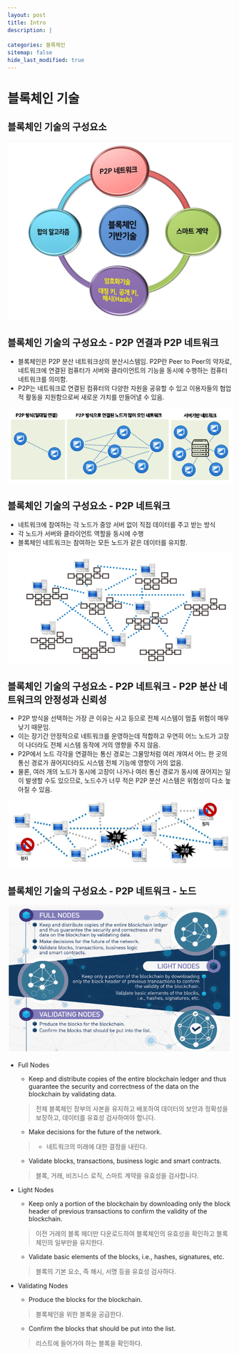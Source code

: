```yaml
---
layout: post
title: Intro
description: |
  
categories: 블록체인
sitemap: false
hide_last_modified: true
---
```


# 블록체인 기술

## 블록체인 기술의 구성요소

<p align="center">
<img src="/assets/img/blog/components_of_blockchain_technology.png">
</p>

## 블록체인 기술의 구성요소 - P2P 연결과 P2P 네트워크

- 블록체인은 P2P 분산 네트워크상의 분산시스템임. P2P란 Peer to Peer의 약자로, 네트워크에 연결된 컴퓨터가 서버와 클라이언트의 기능을 동시에 수행하는 컴퓨터 네트워크를 의미함.
- P2P는 네트워크로 연결된 컴퓨터의 다양한 자원을 공유할 수 있고 이용자들의 협업적 활동을 지원함으로써 새로운 가치를 만들어낼 수 있음.

<p align="center">
<img src="/assets/img/blog/peer_to_peer_connection_and_network.png">
</p>

## 블록체인 기술의 구성요소 - P2P 네트워크

- 네트워크에 참여하는 각 노드가 중앙 서버 없이 직접 데이터를 주고 받는 방식
- 각 노드가 서버와 클라이언트 역할을 동시에 수행
- 블록체인 네트워크는 참여하는 모든 노드가 같은 데이터를 유지함.

<p align="center">
<img src="/assets/img/blog/peer_to_peer_network.png">
</p>

## 블록체인 기술의 구성요소 - P2P 네트워크 - P2P 분산 네트워크의 안정성과 신뢰성

- P2P 방식을 선택하는 가장 큰 이유는 사고 등으로 전체 시스템이 멈출 위험이 매우 낮기 때문임.
- 이는 장기간 안정적으로 네트워크를 운영하는데 적합하고 우연히 어느 노드가 고장이 나더라도 전체 시스템 동작에 거의 영향을 주지 않음.
- P2P에서 노드 각각을 연결하는 통신 경로는 그물망처럼 여러 개여서 어느 한 곳의 통신 경로가 끊어지더라도 시스템 전체 기능에 영향이 거의 없음.
- 물론, 여러 개의 노드가 동시에 고장이 나거나 여러 통신 경로가 동시에 끊어지는 일이 발생할 수도 있으므로, 노드수가 너무 적은 P2P 분산 시스템은 위험성이 다소 높아질 수 있음.

<p align="center">
<img src="/assets/img/blog/stability_and_reliability_of_p2p_distributed_network.png">
</p>

## 블록체인 기술의 구성요소 - P2P 네트워크 - 노드

<p align="center">
<img src="/assets/img/blog/node.png">
</p>

- Full Nodes
    - Keep and distribute copies of the entire blockchain ledger and thus guarantee the security and correctness of the data on the blockchain by validating data.
    > 전체 블록체인 장부의 사본을 유지하고 배포하여 데이터의 보안과 정확성을 보장하고, 데이터를 유효성 검사하여야 합니다.
    - Make decisions for the future of the network.
    > - 네트워크의 미래에 대한 결정을 내린다.
    - Validate blocks, transactions, business logic and smart contracts.
    > 블록, 거래, 비즈니스 로직, 스마트 계약을 유효성을 검사합니다.

- Light Nodes
    - Keep only a portion of the blockchain by downloading only the block header of previous transactions to confirm the validity of the blockchain.
    > 이전 거래의 블록 헤더만 다운로드하여 블록체인의 유효성을 확인하고 블록체인의 일부만을 유지한다.
    - Validate basic elements of the blocks, i.e., hashes, signatures, etc.
    > 블록의 기본 요소, 즉 해시, 서명 등을 유효성 검사하다.

- Validating Nodes
    - Produce the blocks for the blockchain.
    > 블록체인을 위한 블록을 공급한다.
    - Confirm the blocks that should be put into the list.
    > 리스트에 들어가야 하는 블록을 확인하다.